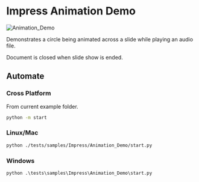 # Impress Animation Demo

![Animation_Demo](https://user-images.githubusercontent.com/4193389/198396583-7a763f89-24e3-42d4-8a5c-67a502136a50.gif)

Demonstrates a circle being animated across a slide while playing an audio file.

Document is closed when slide show is ended.

## Automate

### Cross Platform

From current example folder.

```sh
python -m start
```

### Linux/Mac

```sh
python ./tests/samples/Impress/Animation_Demo/start.py
```

### Windows

```ps
python .\tests\samples\Impress\Animation_Demo\start.py
```
